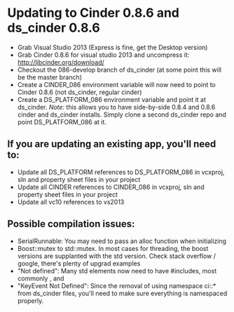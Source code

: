 Updating to Cinder 0.8.6 and ds_cinder 0.8.6
===================================

* Grab Visual Studio 2013 (Express is fine, get the Desktop version)
* Grab Cinder 0.8.6 for visual studio 2013 and uncompress it: http://libcinder.org/download/
* Checkout the 086-develop branch of ds_cinder (at some point this will be the master branch)
* Create a CINDER_086 environment variable will now need to point to Cinder 0.8.6 (not ds_cinder, regular cinder)
* Create a DS_PLATFORM_086 environment variable and point it at ds_cinder. *Note:* this allows you to have side-by-side 0.8.4 and 0.8.6 cinder and ds_cinder installs. Simply clone a second ds_cinder repo and point DS_PLATFORM_086 at it.

If you are updating an existing app, you'll need to:
------------------------

* Update all DS_PLATFORM references to DS_PLATFORM_086 in vcxproj, sln and property sheet files in your project
* Update all CINDER references to CINDER_086 in vcxproj, sln and property sheet files in your project
* Update all vc10 references to vs2013


Possible compilation issues:
-----------------------

* SerialRunnable: You may need to pass an alloc function when initializing
* Boost::mutex to std::mutex. In most cases for threading, the boost versions are supplanted with the std version. Check stack overflow / google, there's plenty of upgrad examples
* "Not defined": Many std elements now need to have #includes, most commonly <memory>, <cctype> and <sstring>
* "KeyEvent Not Defined": Since the removal of using namespace ci::* from ds_cinder files, you'll need to make sure everything is namespaced properly. 
